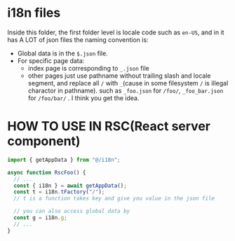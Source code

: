 # i18n files

Inside this folder, the first folder level is locale code such as `en-US`, and in it has A LOT of json files the naming convention is:

- Global data is in the `$.json` file.
- For specific page data:
  - index page is corresponding to `_.json` file
  - other pages just use pathname without trailing slash and locale segment, and replace all `/` with `_`(cause in some filesystem `/` is illegal charactor in pathname). such as `_foo.json` for `/foo/`, `_foo_bar.json` for `/foo/bar/` . I think you get the idea.

# HOW TO USE IN RSC(React server component)

```typescript
import { getAppData } from "@/i18n";

async function RscFoo() {
  // ...
  const { i18n } = await getAppData();
  const t = i18n.tFactory("/");
  // t is a function takes key and give you value in the json file

  // you can also access global data by
  const g = i18n.g;
  // ...
}
```
